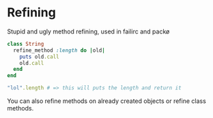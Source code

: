 Refining
========

Stupid and ugly method refining, used in failirc and packø

```ruby
class String
  refine_method :length do |old|
    puts old.call
    old.call
  end
end

"lol".length # => this will puts the length and return it
```

You can also refine methods on already created objects or refine class methods.
